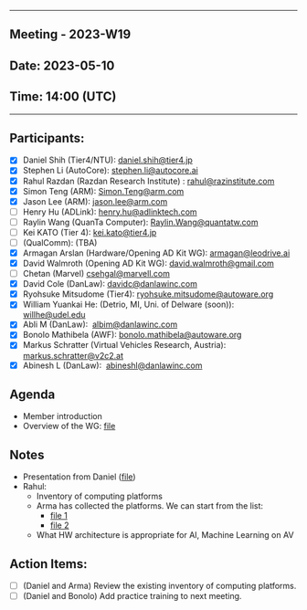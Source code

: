 *** 
## Meeting - 2023-W19
## Date: 2023-05-10
## Time: 14:00 (UTC)
***

## Participants:
* [x] Daniel Shih (Tier4/NTU): daniel.shih@tier4.jp
* [x] Stephen Li (AutoCore): stephen.li@autocore.ai
* [x] Rahul Razdan (Razdan Research Institute) : rahul@razinstitute.com 
* [x] Simon Teng (ARM): Simon.Teng@arm.com
* [x] Jason Lee (ARM): jason.lee@arm.com
* [ ] Henry Hu (ADLink): henry.hu@adlinktech.com
* [ ] Raylin Wang (QuanTa Computer): Raylin.Wang@quantatw.com
* [ ] Kei KATO (Tier 4): kei.kato@tier4.jp
* [ ] (QualComm): (TBA)
* [x] Armagan Arslan (Hardware/Opening AD Kit WG): [armagan@leodrive.ai](mailto:armagan@leodrive.ai)
* [x] David Walmroth (Opening AD Kit WG): david.walmroth@gmail.com
* [ ] Chetan (Marvel) csehgal@marvell.com
* [x] David Cole (DanLaw): davidc@danlawinc.com
* [x] Ryohsuke Mitsudome (Tier4): [ryohsuke.mitsudome@autoware.org](mailto:ryohsuke.mitsudome@autoware.org)
* [x] William Yuankai He: (Detrio, MI, Uni. of Delware (soon)): [willhe@udel.edu](mailto:willhe@udel.edu)
* [x] Abli M (DanLaw):  albim@danlawinc.com
* [x] Bonolo Mathibela (AWF): bonolo.mathibela@autoware.org
* [x] Markus Schratter (Virtual Vehicles Research, Austria): markus.schratter@v2c2.at
* [x] Abinesh L (DanLaw):  abineshl@danlawinc.com

## Agenda
* Member introduction
* Overview of the WG: [file](ReferenceDesignWG-Kickoff-20230510.pptx)

## Notes
* Presentation from Daniel ([file](ReferenceDesignWG-Kickoff-20230510.pptx))
* Rahul:
	* Inventory of computing platforms
	* Arma has collected the platforms. We can start from the list: 
		* [file 1](https://drive.google.com/open?id=1d3PjkqIypyrm0xwk_AYRP0EGApPxnSw6&authuser=armagan%40leodrive.ai&usp=drive_fs)
		* [file 2](https://docs.google.com/document/d/1Q2hRkJ1y_smtogIYb0sQdOyot-01UpZV3DlGyGU1-Gs/edit)
	* What HW architecture is appropriate for AI, Machine Learning on AV
## Action Items:
* [ ] (Daniel and Arma) Review the existing inventory of computing platforms.
* [ ] (Daniel and Bonolo) Add practice training to next meeting.
